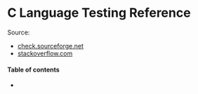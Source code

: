 # C Language Testing Reference

Source:
* [check.sourceforge.net](http://check.sourceforge.net/doc/check_html/check_2.html#SEC3)
* [stackoverflow.com](https://stackoverflow.com/questions/65820/unit-testing-c-code)

#### Table of contents

* [](#)

&nbsp;
# 